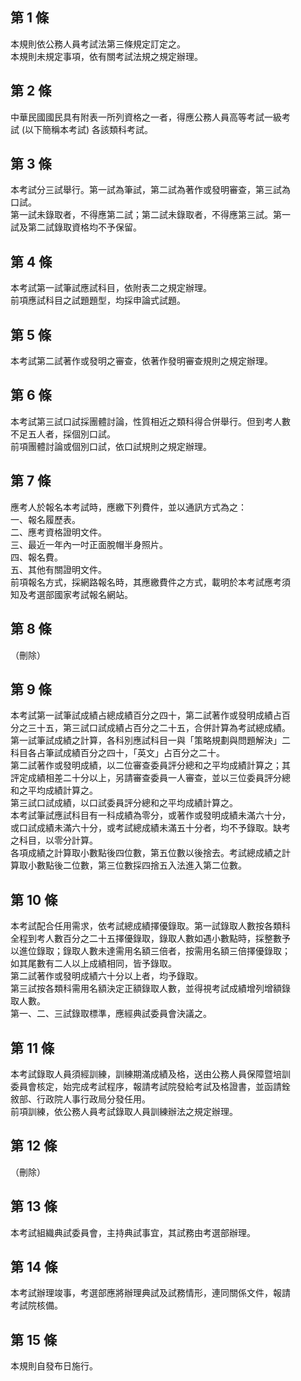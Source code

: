 第 1 條
-------
本規則依公務人員考試法第三條規定訂定之。  
本規則未規定事項，依有關考試法規之規定辦理。

第 2 條
-------
中華民國國民具有附表一所列資格之一者，得應公務人員高等考試一級考  
試 (以下簡稱本考試) 各該類科考試。

第 3 條
-------
本考試分三試舉行。第一試為筆試，第二試為著作或發明審查，第三試為  
口試。  
第一試未錄取者，不得應第二試；第二試未錄取者，不得應第三試。第一  
試及第二試錄取資格均不予保留。

第 4 條
-------
本考試第一試筆試應試科目，依附表二之規定辦理。  
前項應試科目之試題題型，均採申論式試題。

第 5 條
-------
本考試第二試著作或發明之審查，依著作發明審查規則之規定辦理。

第 6 條
-------
本考試第三試口試採團體討論，性質相近之類科得合併舉行。但到考人數  
不足五人者，採個別口試。  
前項團體討論或個別口試，依口試規則之規定辦理。

第 7 條
-------
應考人於報名本考試時，應繳下列費件，並以通訊方式為之：  
一、報名履歷表。  
二、應考資格證明文件。  
三、最近一年內一吋正面脫帽半身照片。  
四、報名費。  
五、其他有關證明文件。  
前項報名方式，採網路報名時，其應繳費件之方式，載明於本考試應考須  
知及考選部國家考試報名網站。

第 8 條
-------
（刪除）

第 9 條
-------
本考試第一試筆試成績占總成績百分之四十，第二試著作或發明成績占百  
分之三十五，第三試口試成績占百分之二十五，合併計算為考試總成績。  
第一試筆試成績之計算，各科別應試科目一與「策略規劃與問題解決」二  
科目各占筆試成績百分之四十，「英文」占百分之二十。  
第二試著作或發明成績，以二位審查委員評分總和之平均成績計算之；其  
評定成績相差二十分以上，另請審查委員一人審查，並以三位委員評分總  
和之平均成績計算之。  
第三試口試成績，以口試委員評分總和之平均成績計算之。  
本考試筆試應試科目有一科成績為零分，或著作或發明成績未滿六十分，  
或口試成績未滿六十分，或考試總成績未滿五十分者，均不予錄取。缺考  
之科目，以零分計算。  
各項成績之計算取小數點後四位數，第五位數以後捨去。考試總成績之計  
算取小數點後二位數，第三位數採四捨五入法進入第二位數。

第 10 條
--------
本考試配合任用需求，依考試總成績擇優錄取。第一試錄取人數按各類科  
全程到考人數百分之二十五擇優錄取，錄取人數如遇小數點時，採整數予  
以進位錄取；錄取人數未達需用名額三倍者，按需用名額三倍擇優錄取；  
如其尾數有二人以上成績相同，皆予錄取。  
第二試著作或發明成績六十分以上者，均予錄取。  
第三試按各類科需用名額決定正額錄取人數，並得視考試成績增列增額錄  
取人數。  
第一、二、三試錄取標準，應經典試委員會決議之。

第 11 條
--------
本考試錄取人員須經訓練，訓練期滿成績及格，送由公務人員保障暨培訓  
委員會核定，始完成考試程序，報請考試院發給考試及格證書，並函請銓  
敘部、行政院人事行政局分發任用。  
前項訓練，依公務人員考試錄取人員訓練辦法之規定辦理。

第 12 條
--------
（刪除）

第 13 條
--------
本考試組織典試委員會，主持典試事宜，其試務由考選部辦理。

第 14 條
--------
本考試辦理竣事，考選部應將辦理典試及試務情形，連同關係文件，報請  
考試院核備。

第 15 條
--------
本規則自發布日施行。

